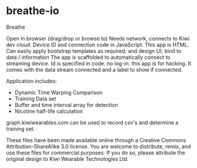 breathe-io
======

Breathe

Open in browser (drag/drop or browse to) Needs network, connects to Kiwi dev cloud. Device ID and connection code in JavaScript. This app is HTML. Can easily apply bootstrap templates as required; and design UI; bind to data / information
The app is scaffolded to automatically connect to streaming device. Id is specified in code. no log-in. this app is for hacking. It comes with the data stream connected and a label to show if connected.

Application includes:

- Dynamic Time Warping Comparison
- Training Data set
- Buffer and time interval array for detection
- Nicotine half-life calculation

graph.kiwiwearables.com can be used to record csv's and determine a training set.

These files have been made available online through a Creative Commons Attribution-ShareAlike 3.0 license. You are welcome to distribute, remix, and use these files for commercial purposes. If you do so, please attribute the original design to Kiwi Wearable Technologies Ltd. 
